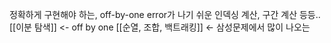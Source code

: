 정확하게 구현해야 하는, off-by-one error가 나기 쉬운
인덱싱 계산, 구간 계산 등등..
[[이분 탐색]] <- off by one
[[순열, 조합, 백트래킹]] <- 삼성문제에서 많이 나오는
